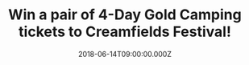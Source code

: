 ---
campaign-uuid: "c-2518d8c7-5168-4e86-8b0c-7c89c343e276"
type: "Preview"
category: "Tickets"
date: "2018-06-14T09:00:00.000Z"
end-date: "2018-06-29T23:59:00.000Z"
disable-form: false
is_promoted: false
has_entry_page: true
title: "Win a pair of 4-Day Gold Camping tickets to Creamfields Festival!"
competition-description: "<p>Get ready: Creamfields 2018 is back! and we want YOU\
  \ to come along with us! We are giving away a pair of 4-Day Gold Camping tickets\
  \ to one lucky NME AAA member to win!</p> \r\n<p>If you don’t want to miss the mind-blowing\
  \ line-up live… you know what to do!</p>"
hero-header: "Win a pair of 4-Day Gold Camping tickets to Creamfields Festival!"
terms-confirmation: "N/A"
banner-img: "https://assets.expresslyapp.com/asset-5fd715c3-e6c4-47f9-b257-f575e293483c.jpg"
logo-left-href: "https://www.creamfields.com/steelyardlondon"
logo-left-image: "https://assets.expresslyapp.com/asset-fcaba134-17a5-4f42-ae3e-6f53f1e5d99d.jpg"
logo-left-title: "Cream"
bg-image-hero: "https://assets.expresslyapp.com/asset-02135cbc-b935-4eda-9bac-eb07fdfda6a9.jpg"
bg-image-first: "https://assets.expresslyapp.com/asset-5815e4fc-26ab-4bac-9acd-58da2970a98b.jpg"
bg-image-second: "https://assets.expresslyapp.com/asset-c805120f-d251-49fb-ac39-856404d6c923.jpg"
bg-image-third: "https://assets.expresslyapp.com/asset-469d1810-7264-4ae0-a426-265da79f34e5.jpg"
section1-content: "<p>There are very few Festivals that quite compare to the behemoth\
  \ that is Creamfields. With 21 years at the forefront of electronic music festivals…\
  \ Creamfields is back!</p> \r\n<p>Taking place on August Bank Holiday weekend, this\
  \ years festival has done it again and unleashes a stellar line-up with artists\
  \ from across the full-spectrum of dance music set to make the trip to the fields\
  \ of Cheshire for another 4-day extravaganza that looks set to be bigger than ever.</p>"
section2-content: "<p>Creamfields  2018  will  see  over  300  artists  perform across\
  \ 30 stages, for a 4-day spectacular that will see 70,000 people come together for\
  \ what has now taken pride of place as the premier event for dance music fans across\
  \ the globe.</p>\r\n<p>From house to techno, trance to drum & bass, this year’s\
  \ edition has it all!</p>"
section3-content: "<p>Featuring performances from the likes of Above & Beyond, Andy\
  \ C, Annie Mac, Axwell & Ingrosso, The Black Madonna, Carl Cox, Camelphat, Chase\
  \ & Status, Danny Howard, Diplo, DJ EZ, Dusky, Eric Prydz (with his HOLO show),\
  \ Fatboy Slim, Faithless (DJ set), Giggs, Goldie, Groove Armada, Idris Elba, Kö\
  lsch, Leftfield (DJ set), Nicole Moudaber, Roni Size, Rudimental, Sasha & John Digweed,\
  \ Solardo, Sub Focus, Sven Väth, Virtual Self, and Yousef to name just a few.</p>\r\
  \n<p>We know you won’t want to miss this amazing festival that is why NME AAA has\
  \ pair of 4-Day Gold Camping tickets for YOU to come along with us and enjoy all\
  \ of our artists perform live!</p>\r\n<p>If this sound like the best plan of your\
  \ summer, enter the form below for chance to win a pair of 4-Day Gold Camping tickets\
  \ and you could be going to Cheshire next August Bank Holiday weekend!</p>\r\n<p>Good\
  \ luck!</p>"
entry-title: "Win a pair of 4-Day Gold Camping tickets to Creamfields Festival!"
entry-content: "Enter the draw to win a pair of 4-Day Gold Camping tickets to Creamfields\
  \ 2018 by completing the form below before 23:59 on 29th June 2018."
has-winner: false
prize-description: "A pair of 4-Day Gold Camping tickets to Creamfields Festival!"
special-conditions: "Multiple entries are allowed up to one every day."
---